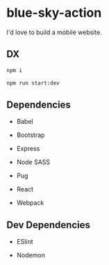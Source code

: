 # blue-sky-action

I'd love to build a mobile website.

## DX

```bash
npm i

npm run start:dev
```

## Dependencies

- Babel

- Bootstrap

- Express

- Node SASS

- Pug

- React

- Webpack

## Dev Dependencies

- ESlint

- Nodemon
